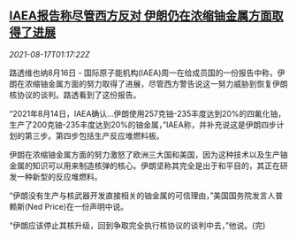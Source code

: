 <!--1629163862000-->
[IAEA报告称尽管西方反对 伊朗仍在浓缩铀金属方面取得了进展](https://cn.reuters.com/article/iaea-iran-urinium-enrichment-0817-idCNKBS2FI02G)
------

<div><i>2021-08-17T01:17:22Z</i></div><p>路透维也纳8月16日 - 国际原子能机构(IAEA)周一在给成员国的一份报告中称，伊朗在浓缩铀金属方面的努力取得了进展，尽管西方警告说这一努力威胁到恢复伊朗核协议的谈判。路透看到了这份报告。</p><p>“2021年8月14日，IAEA确认...伊朗使用257克铀-235丰度达到20%的四氟化铀，生产了200克铀-235丰度达到20%的铀金属，”IAEA称，并补充说这是伊朗四步计划的第三步。第四步包括生产反应堆燃料板。</p><p>伊朗在浓缩铀金属方面的努力激怒了欧洲三大国和美国，因为这种技术以及生产铀金属的知识可以用来制造核弹的核心。伊朗坚称其完全是出于和平目的，其正在研发一种新型的反应堆燃料。</p><p>“伊朗没有生产与核武器开发直接相关的铀金属的可信理由，”美国国务院发言人普赖斯(Ned Price)在一份声明中说。</p><p>“伊朗应该停止其核升级，回到争取完全执行核协议的谈判中去，”他说。(完)</p>
